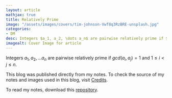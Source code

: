 ```yaml
---
layout: article
mathjax: true
title: Relatively Prime
image: "/assets/images/covers/tim-johnson-Vwf8q3RzBRE-unsplash.jpg"
categories:
- DM
desc: Integers $a_1, a_2, \dots a_n$ are pairwise relatively prime if $gcd(a_i, a_j)=1$ and $1 \le i < j \le n$. 
imagealt: Cover Image for article
---
```


Integers $a_1, a_2, \dots a_n$ are pairwise relatively prime if $gcd(a_i, a_j)=1$ and $1 \le i < j \le n$.

























































































































































































































































































































































































































This blog was published directly from my notes.
To check the source of my notes and images used in this blog, visit <a href="/credits.html" target="_blank">Credits</a>.

To read my notes, download this <a href="https://github.com/bovem/CS" target="blank">repository</a>.